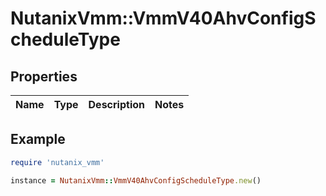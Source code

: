 # NutanixVmm::VmmV40AhvConfigScheduleType

## Properties

| Name | Type | Description | Notes |
| ---- | ---- | ----------- | ----- |

## Example

```ruby
require 'nutanix_vmm'

instance = NutanixVmm::VmmV40AhvConfigScheduleType.new()
```

